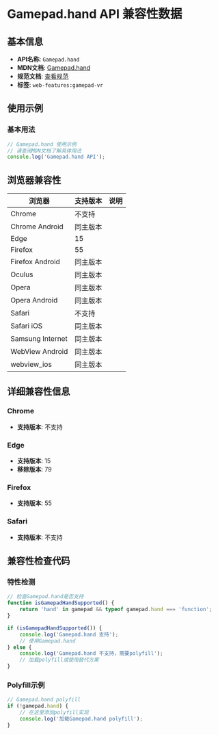 # Gamepad.hand API 兼容性数据

## 基本信息

- **API名称**: `Gamepad.hand`
- **MDN文档**: [Gamepad.hand](https://developer.mozilla.org/docs/Web/API/Gamepad/hand)
- **规范文档**: [查看规范](https://w3c.github.io/gamepad/extensions.html#dom-gamepad-hand)
- **标签**: `web-features:gamepad-vr`

## 使用示例

### 基本用法

```javascript
// Gamepad.hand 使用示例
// 请查阅MDN文档了解具体用法
console.log('Gamepad.hand API');
```

## 浏览器兼容性

| 浏览器 | 支持版本 | 说明 |
|--------|----------|------|
| Chrome | 不支持 |  |
| Chrome Android | 同主版本 |  |
| Edge | 15 |  |
| Firefox | 55 |  |
| Firefox Android | 同主版本 |  |
| Oculus | 同主版本 |  |
| Opera | 同主版本 |  |
| Opera Android | 同主版本 |  |
| Safari | 不支持 |  |
| Safari iOS | 同主版本 |  |
| Samsung Internet | 同主版本 |  |
| WebView Android | 同主版本 |  |
| webview_ios | 同主版本 |  |

## 详细兼容性信息

### Chrome

- **支持版本**: 不支持

### Edge

- **支持版本**: 15
- **移除版本**: 79

### Firefox

- **支持版本**: 55

### Safari

- **支持版本**: 不支持

## 兼容性检查代码

### 特性检测

```javascript
// 检查Gamepad.hand是否支持
function isGamepadHandSupported() {
    return 'hand' in gamepad && typeof gamepad.hand === 'function';
}

if (isGamepadHandSupported()) {
    console.log('Gamepad.hand 支持');
    // 使用Gamepad.hand
} else {
    console.log('Gamepad.hand 不支持，需要polyfill');
    // 加载polyfill或使用替代方案
}
```

### Polyfill示例

```javascript
// Gamepad.hand polyfill
if (!gamepad.hand) {
    // 在这里添加polyfill实现
    console.log('加载Gamepad.hand polyfill');
}
```

